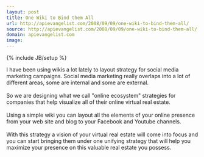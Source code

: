 ```yaml
---
layout: post
title: One Wiki to Bind them All
url: http://apievangelist.com/2008/09/09/one-wiki-to-bind-them-all/
source: http://apievangelist.com/2008/09/09/one-wiki-to-bind-them-all/
domain: apievangelist.com
image: 
---
```

{% include JB/setup %}<p>I have been using wikis a lot lately to layout strategy for social media marketing campaigns.  Social media marketing really overlaps into a lot of different areas, some are internal and some are external.<br /><br />So we are designing what we call "online ecosystem" strategies for companies that help visualize all of their online virtual real estate. <br /><br />Using a simple wiki you can layout all the elements of your online presence from your web site and blog to your Facebook and Youtube channels.<br /><br />With this strategy a vision of your virtual real estate will come into focus and you can start bringing them under one unifying strategy that will help you maximize your presence on this valuable real estate you possess.</p>
